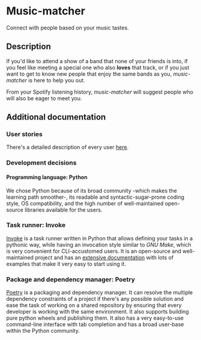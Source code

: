 # Music-matcher
Connect with people based on your music tastes.

## Description
If you'd like to attend a show of a band that none of your friends is into, if you feel like meeting a special one who also **loves** that track, or if you just want to get to know new people that enjoy the same bands as you, *music-matcher* is here to help you out.

From your Spotify listening history, *music-matcher* will suggest people who will also be eager to meet you.

## Additional documentation
### User stories
There's a detailed description of every user [here](www.github.com/noise-kngdm/music-matcher/docs/users.md).  

### Development decisions
#### Programming language: **Python**
We chose Python because of its broad community -which makes the learning path smoother-, its readable and syntactic-sugar-prone coding style, OS compatibility, and the high number of well-maintained open-source libraries available for the users.  

### Task runner: **Invoke**
[Invoke](https://www.pyinvoke.org/) is a task runner written in Python that allows defining your tasks in a pythonic way, while having an invocation style similar to *GNU Make*, which is very convenient for CLI-accustomed users. It is an open-source and well-maintained project and has an [extensive documentation](https://docs.pyinvoke.org/en/stable/) with lots of examples that make it very easy to start using it.  

### Package and dependency manager: **Poetry**
[Poetry](https://python-poetry.org/) is a packaging and dependency manager. It can resolve the multiple dependency constraints of a project if there's any possible solution and ease the task of working on a shared repository by ensuring that every developer is working with the same environment. It also supports building pure python wheels and publishing them.
It also has a very easy-to-use command-line interface with tab completion and has a broad user-base within the Python community.

